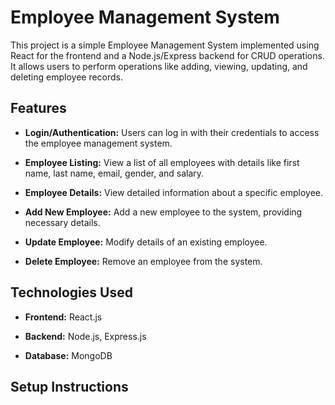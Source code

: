 # Employee Management System

This project is a simple Employee Management System implemented using React for the frontend and a Node.js/Express backend for CRUD operations. It allows users to perform operations like adding, viewing, updating, and deleting employee records.

## Features

- **Login/Authentication:** Users can log in with their credentials to access the employee management system.

- **Employee Listing:** View a list of all employees with details like first name, last name, email, gender, and salary.

- **Employee Details:** View detailed information about a specific employee.

- **Add New Employee:** Add a new employee to the system, providing necessary details.

- **Update Employee:** Modify details of an existing employee.

- **Delete Employee:** Remove an employee from the system.

## Technologies Used

- **Frontend:** React.js

- **Backend:** Node.js, Express.js

- **Database:** MongoDB 

## Setup Instructions

